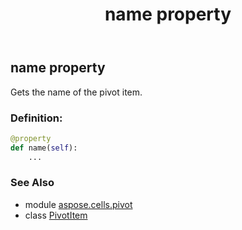 ﻿---
title: name property
second_title: Aspose.Cells for Python via .NET API References
description: 
type: docs
weight: 100
url: /aspose.cells.pivot/pivotitem/name/
is_root: false
---

## name property


Gets the name of the pivot item.
### Definition:
```python
@property
def name(self):
    ...
```

### See Also
* module [aspose.cells.pivot](../../)
* class [PivotItem](/cells/python-net/aspose.cells.pivot/pivotitem)
